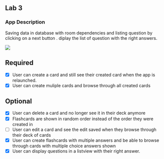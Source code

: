 ## Lab 3

### App Description
Saving data in database with room dependencies and listing question by clicking on a next button .
diplay the list of question with the right answers.

<img src=https://user-images.githubusercontent.com/100108327/234338223-80948447-838c-46b3-8507-fe5a2b55902e.gif><br>


## Required
- [x] User can create a card and still see their created card when the app is relaunched.
- [x] User can create muliple cards and browse through all created cards

## Optional
- [x] User can delete a card and no longer see it in their deck anymore
- [x] Flashcards are shown in random order instead of the order they were created in
- [ ] User can edit a card and see the edit saved when they browse through their deck of cards
- [x] User can create flashcards with multiple answers and be able to browse through cards with multiple choice answers shown
- [x] User can display questions in a listview with their right answer.
